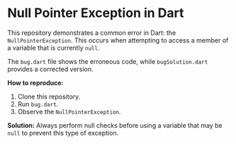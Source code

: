 # Null Pointer Exception in Dart

This repository demonstrates a common error in Dart: the `NullPointerException`. This occurs when attempting to access a member of a variable that is currently `null`. 

The `bug.dart` file shows the erroneous code, while `bugSolution.dart` provides a corrected version.

**How to reproduce:**
1. Clone this repository.
2. Run `bug.dart`.
3. Observe the `NullPointerException`. 

**Solution:**
Always perform null checks before using a variable that may be `null` to prevent this type of exception.
